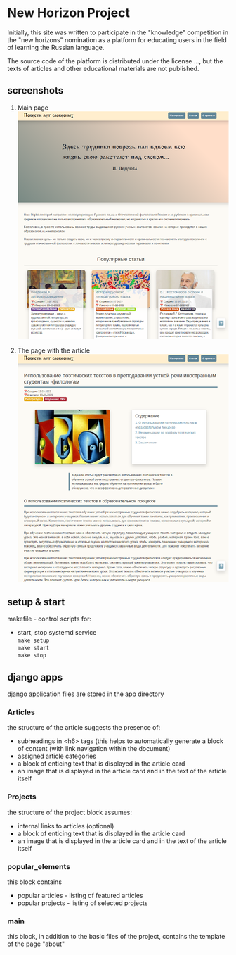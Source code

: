 # New Horizon Project

Initially, this site was written to participate in the "knowledge" competition in the "new horizons" nomination as a platform for educating users in the field of learning the Russian language.

The source code of the platform is distributed under the license ..., but the texts of articles and other educational materials are not published.

## screenshots

1. Main page
![1](./misc/description_images/Screenshot%20from%202023-08-02%2004-55-22.png)


<!-- ![2](./misc/description_images/Screenshot%20from%202023-08-02%2004-55-28.png) -->

2. The page with the article
![3](./misc/description_images/Screenshot%20from%202023-08-02%2004-55-34.png)


## setup & start

makefile - control scripts for:
  * start, stop systemd service<br>
    `make setup`<br>
    `make start`<br>
    `make stop`


## django apps

django application files are stored in the app directory

### Articles

the structure of the article suggests the presence of:
  * subheadings in \<h6\> tags (this helps to automatically generate a block of content (with link navigation within the document)
  * assigned article categories
  * a block of enticing text that is displayed in the article card
  * an image that is displayed in the article card and in the text of the article itself

### Projects

the structure of the project block assumes:
  * internal links to articles (optional)
  * a block of enticing text that is displayed in the article card
  * an image that is displayed in the article card and in the text of the article itself

### popular_elements

this block contains
  * popular articles - listing of featured articles
  * popular projects - listing of selected projects

### main

this block, in addition to the basic files of the project, contains the template of the page "about"

